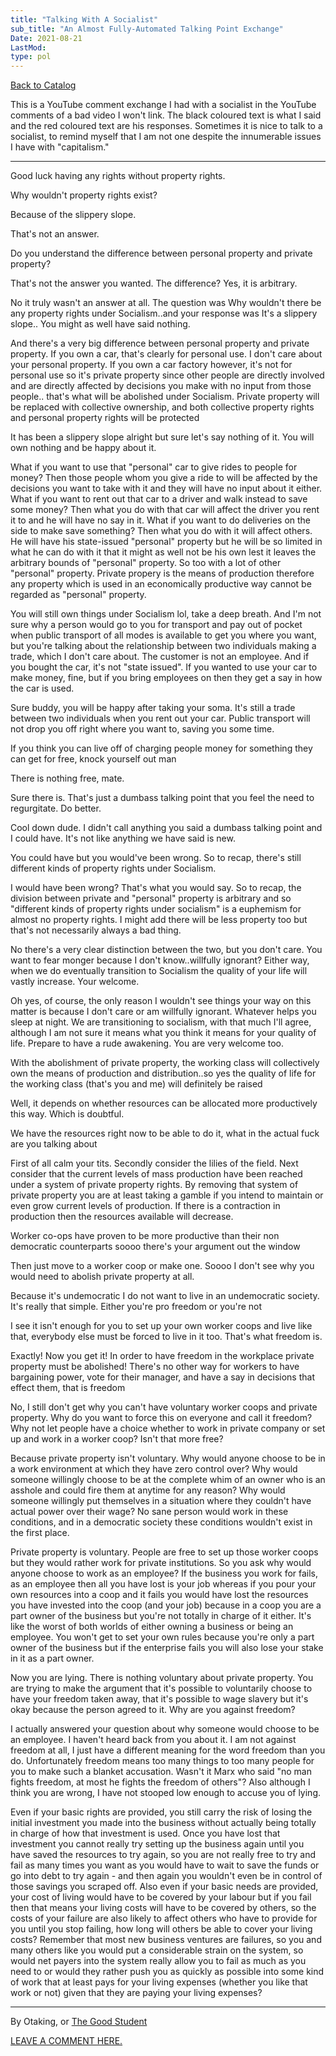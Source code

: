```yaml
---
title: "Talking With A Socialist"
sub_title: "An Almost Fully-Automated Talking Point Exchange"
Date: 2021-08-21
LastMod:
type: pol
---
```


[Back to Catalog](https://otaking.xyz/index.html)

This is a YouTube comment exchange I had with a socialist in the YouTube comments of a bad video I won't link. The black coloured text is what I said and the red coloured text are his responses. Sometimes it is nice to talk to a socialist, to remind myself that I am not one despite the innumerable issues I have with "capitalism."

------

Good luck having any rights without property rights.

Why wouldn't property rights exist?

Because of the slippery slope.

That's not an answer.

Do you understand the difference between personal property and private property?

That's not the answer you wanted.
The difference? Yes, it is arbitrary.

No it truly wasn't an answer at all.
The question was Why wouldn't there be any property rights under Socialism..and your response was It's a slippery slope..
You might as well have said nothing.

And there's a very big difference between personal property and private property. If you own a car, that's clearly for personal use. I don't care about your personal property. If you own a car factory however, it's not for personal use so it's private property since other people are directly involved and are directly affected by decisions you make with no input from those people.. that's what will be abolished under Socialism. Private property will be replaced with collective ownership, and both collective property rights and personal property rights will be protected

It has been a slippery slope alright but sure let's say nothing of it. You will own nothing and be happy about it.

What if you want to use that "personal" car to give rides to people for money? Then those people whom you give a ride to will be affected by the decisions you want to take with it and they will have no input about it either. What if you want to rent out that car to a driver and walk instead to save some money? Then what you do with that car will affect the driver you rent it to and he will have no say in it. What if you want to do deliveries on the side to make save something? Then what you do with it will affect others. He will have his state-issued "personal" property but he will be so limited in what he can do with it that it might as well not be his own lest it leaves the arbitrary bounds of "personal" property. So too with a lot of other "personal" property. Private propery is the means of production therefore any property which is used in an economically productive way cannot be regarded as "personal" property.

You will still own things under Socialism lol, take a deep breath.
And I'm not sure why a person would go to you for transport and pay out of pocket when public transport of all modes is available to get you where you want, but you're talking about the relationship between two individuals making a trade, which I don't care about.
The customer is not an employee. And if you bought the car, it's not "state issued". If you wanted to use your car to make money, fine, but if you bring employees on then they get a say in how the car is used.

Sure buddy, you will be happy after taking your soma.
It's still a trade between two individuals when you rent out your car. Public transport will not drop you off right where you want to, saving you some time.

If you think you can live off of charging people money for something they can get for free, knock yourself out man

There is nothing free, mate.

Sure there is. That's just a dumbass talking point that you feel the need to regurgitate. Do better.

Cool down dude. I didn't call anything you said a dumbass talking point and I could have. It's not like anything we have said is new.

You could have but you would've been wrong.
So to recap, there's still different kinds of property rights under Socialism.

I would have been wrong? That's what you would say.
So to recap, the division between private and "personal" property is arbitrary and so "different kinds of property rights under socialism" is a euphemism for almost no property rights. I might add there will be less property too but that's not necessarily always a bad thing.

No there's a very clear distinction between the two, but you don't care. You want to fear monger because I don't know..willfully ignorant? Either way, when we do eventually transition to Socialism the quality of your life will vastly increase. Your welcome.

Oh yes, of course, the only reason I wouldn't see things your way on this matter is because I don't care or am willfully ignorant. Whatever helps you sleep at night. We are transitioning to socialism, with that much I'll agree, although I am not sure it means what you think it means for your quality of life. Prepare to have a rude awakening. You are very welcome too.

With the abolishment of private property, the working class will collectively own the means of production and distribution..so yes the quality of life for the working class (that's you and me) will definitely be raised

Well, it depends on whether resources can be allocated more productively this way. Which is doubtful.

We have the resources right now to be able to do it, what in the actual fuck are you talking about

First of all calm your tits. Secondly consider the lilies of the field. Next consider that the current levels of mass production have been reached under a system of private property rights. By removing that system of private property you are at least taking a gamble if you intend to maintain or even grow current levels of production. If there is a contraction in production then the resources available will decrease.

Worker co-ops have proven to be more productive than their non democratic counterparts soooo there's your argument out the window

Then just move to a worker coop or make one. Soooo I don't see why you would need to abolish private property at all.

Because it's undemocratic
I do not want to live in an undemocratic society. It's really that simple. Either you're pro freedom or you're not

I see it isn't enough for you to set up your own worker coops and live like that, everybody else must be forced to live in it too. That's what freedom is.

Exactly! Now you get it! In order to have freedom in the workplace private property must be abolished! There's no other way for workers to have bargaining power, vote for their manager, and have a say in decisions that effect them, that is freedom

No, I still don't get why you can't have voluntary worker coops and private property. Why do you want to force this on everyone and call it freedom? Why not let people have a choice whether to work in private company or set up and work in a worker coop? Isn't that more free?

Because private property isn't voluntary.
Why would anyone choose to be in a work environment at which they have zero control over? Why would someone willingly choose to be at the complete whim of an owner who  is an asshole and could fire them at anytime for any reason? Why would someone willingly put themselves in a situation where they couldn't have actual power over their wage?
No sane person would work in these conditions, and in a democratic society these conditions wouldn't exist in the first place.

Private property is voluntary. People are free to set up those worker coops but they would rather work for private institutions. So you ask why would anyone choose to work as an employee? If the business you work for fails, as an employee then all you have lost is your job whereas if you pour your own resources into a coop and it fails you would have lost the resources you have invested into the coop (and your job) because in a coop you are a part owner of the business but you're not totally in charge of it either. It's like the worst of both worlds of either owning a business or being an employee. You won't get to set your own rules because you're only a part owner of the business but if the enterprise fails you will also lose your stake in it as a part owner.

Now you are lying. There is nothing voluntary about private property. You are trying to make the argument that it's possible to voluntarily choose to have your freedom taken away, that it's possible to wage slavery but it's okay because the person agreed to it.
Why are you against freedom?

I actually answered your question about why someone would choose to be an employee. I haven't heard back from you about it. I am not against freedom at all, I just have a different meaning for the word freedom than you do. Unfortunately freedom means too many things to too many people for you to make such a blanket accusation. Wasn't it Marx who said "no man fights freedom, at most he fights the freedom of others"? Also although I think you are wrong, I have not stooped low enough to accuse you of lying.

Even if your basic rights are provided, you still carry the risk of losing the initial investment you made into the business without actually being totally in charge of how that investment is used. Once you have lost that investment you cannot really try setting up the business again until you have saved the resources to try again, so you are not really free to try and fail as many times you want as you would have to wait to save the funds or go into debt to try again - and then again you wouldn't even be in control of those savings you scraped off. Also even if your basic needs are provided, your cost of living would have to be covered by your labour but if you fail then that means your living costs will have to be covered by others, so the costs of your failure are also likely to affect others who have to provide for you until you stop failing, how long will others be able to cover your living costs? Remember that most new business ventures are failures, so you and many others like you would put a considerable strain on the system, so would net payers into the system really allow you to fail as much as you need to or would they rather push you as quickly as possible into some kind of work that at least pays for your living expenses (whether you like that work or not) given that they are paying your living expenses?

------

By Otaking, or [The Good Student](https://www.youtube.com/channel/UCA4gWcOoz_FXrtTEemTOtfw?view_as=subscriber/videos)

[LEAVE A COMMENT HERE.](http://otaking.bbs.fc2.com/)

 
